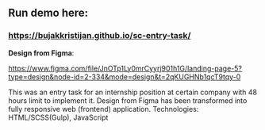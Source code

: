 ## Run demo here:
### https://bujakkristijan.github.io/sc-entry-task/

**Design from Figma**:

https://www.figma.com/file/JnOTp1Ly0mrCyyrj901h1G/landing-page-5?type=design&node-id=2-334&mode=design&t=2qKUGHNb1qcT9tqy-0

This was an entry task for an internship position at certain company with 48 hours limit to implement it. 
Design from Figma has been transformed into fully responsive web (frontend) application. 
Technologies: HTML/SCSS(Gulp), JavaScript